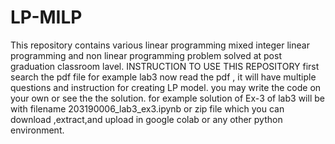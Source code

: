 # LP-MILP
This repository contains various linear programming mixed integer linear programming and non linear programming problem solved at post graduation classroom lavel.
INSTRUCTION TO USE THIS REPOSITORY
first search the pdf file for example lab3 
now read the pdf , it will have multiple questions and instruction for creating  LP model.
you may write the code on your own or see the the solution. 
for example solution of Ex-3 of lab3 will be with filename 203190006_lab3_ex3.ipynb or zip file which you can download ,extract,and upload in google colab or any other python environment.
